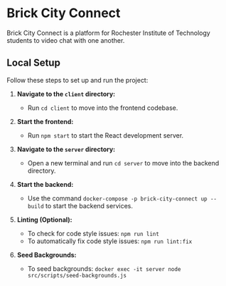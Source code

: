 # Brick City Connect

Brick City Connect is a platform for Rochester Institute of Technology students to video chat with one another.

## Local Setup

Follow these steps to set up and run the project:

1. **Navigate to the `client` directory:**
   - Run `cd client` to move into the frontend codebase.

2. **Start the frontend:**
   - Run `npm start` to start the React development server.

3. **Navigate to the `server` directory:**
   - Open a new terminal and run `cd server` to move into the backend directory.

4. **Start the backend:**
   - Use the command `docker-compose -p brick-city-connect up --build` to start the backend services.

5. **Linting (Optional):**
   - To check for code style issues: `npm run lint`
   - To automatically fix code style issues: `npm run lint:fix`

6. **Seed Backgrounds:**
   - To seed backgrounds: `docker exec -it server node src/scripts/seed-backgrounds.js`

